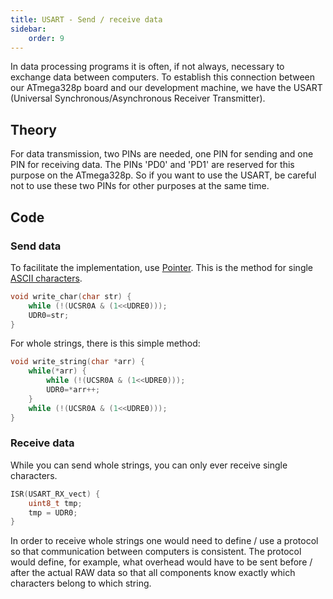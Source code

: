 ```yaml
---
title: USART - Send / receive data
sidebar:
    order: 9
---
```


In data processing programs it is often, if not always, necessary to exchange data between computers. To establish this connection between our ATmega328p board and our development machine, we have the USART (Universal Synchronous/Asynchronous Receiver Transmitter).

## Theory

For data transmission, two PINs are needed, one PIN for sending and one PIN for receiving data. The PINs 'PD0' and 'PD1' are reserved for this purpose on the ATmega328p. So if you want to use the USART, be careful not to use these two PINs for other purposes at the same time.

## Code

### Send data

To facilitate the implementation, use [Pointer](../pointer/). This is the method for single [ASCII characters](https://www.torsten-horn.de/techdocs/ascii.htm).

```c
void write_char(char str) {
    while (!(UCSR0A & (1<<UDRE0)));
    UDR0=str;
}
```

For whole strings, there is this simple method:

```c
void write_string(char *arr) {
    while(*arr) {
        while (!(UCSR0A & (1<<UDRE0)));
        UDR0=*arr++;
    }
    while (!(UCSR0A & (1<<UDRE0)));
}
```

### Receive data

While you can send whole strings, you can only ever receive single characters.

```c
ISR(USART_RX_vect) {
    uint8_t tmp;
    tmp = UDR0;
}
```

In order to receive whole strings one would need to define / use a protocol so that communication between computers is consistent. The protocol would define, for example, what overhead would have to be sent before / after the actual RAW data so that all components know exactly which characters belong to which string.
